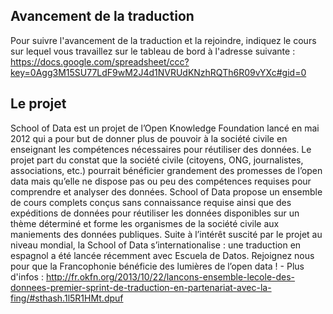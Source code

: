 ## Avancement de la traduction
Pour suivre l'avancement de la traduction et la rejoindre, indiquez le cours sur lequel vous travaillez sur le tableau de bord à l'adresse suivante : 
https://docs.google.com/spreadsheet/ccc?key=0Agg3M15SU77LdF9wM2J4d1NVRUdKNzhRQTh6R09vYXc#gid=0

## Le projet
School of Data est un projet de l’Open Knowledge Foundation lancé en mai 2012 qui a pour but de donner plus de pouvoir à la société civile en enseignant les compétences nécessaires pour réutiliser des données. Le projet part du constat que la société civile (citoyens, ONG, journalistes, associations, etc.) pourrait bénéficier grandement des promesses de l’open data mais qu’elle ne dispose pas ou peu des compétences requises pour comprendre et analyser des données. School of Data propose un ensemble de cours complets conçus sans connaissance requise ainsi que des expéditions de données pour réutiliser les données disponibles sur un thème déterminé et forme les organismes de la société civile aux maniements des données publiques. Suite à l’intérêt suscité par le projet au niveau mondial, la School of Data s’internationalise : une traduction en espagnol a été lancée récemment avec Escuela de Datos. Rejoignez nous pour que la Francophonie bénéficie des lumières de l’open data ! - Plus d'infos : http://fr.okfn.org/2013/10/22/lancons-ensemble-lecole-des-donnees-premier-sprint-de-traduction-en-partenariat-avec-la-fing/#sthash.1l5R1HMt.dpuf
